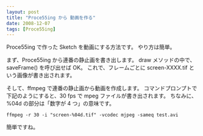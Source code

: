 ```yaml
---
layout: post
title: "Proce55ing から 動画を作る"
date: 2008-12-07
tags: [Proce55ing]
---
```


Proce55ing で作った Sketch を動画にする方法です。
やり方は簡単。

まず、Proce55ing から連番の静止画を書き出します。
draw メソッドの中で、saveFrame() を呼び出せば OK。
これで、フレームごとに screen-XXXX.tif という画像が書き出されます。

そして、ffmpeg で連番の静止画から動画を作成します。
コマンドプロンプトで下記のようにすると、30 fps で mpeg ファイルが書き出されます。
ちなみに、%04d の部分は「数字が 4 つ」の意味です。

```
ffmpeg -r 30 -i "screen-%04d.tif" -vcodec mjpeg -sameq test.avi
```

簡単ですね。
